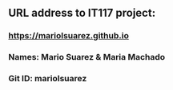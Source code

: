 

## URL address to IT117 project: 
### https://mariolsuarez.github.io
### Names: Mario Suarez & Maria Machado
### Git ID: mariolsuarez
